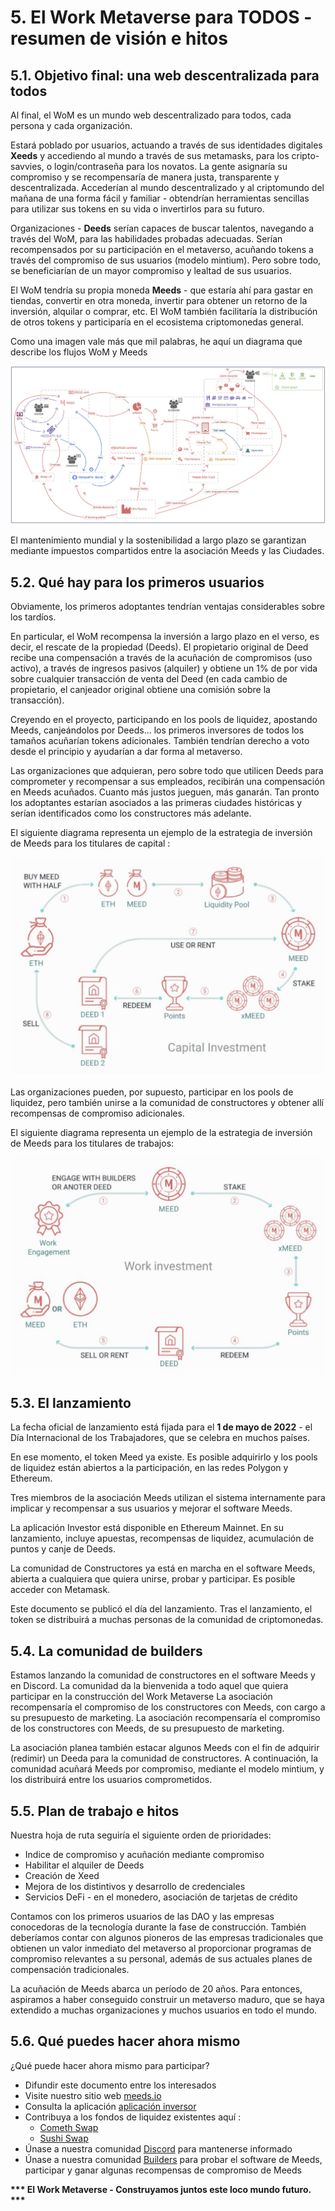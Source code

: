# 5. El Work Metaverse para TODOS - resumen de visión e hitos

## 5.1. Objetivo final: una web descentralizada para todos

Al final, el WoM es un mundo web descentralizado para todos, cada persona y cada organización.

Estará poblado por usuarios, actuando a través de sus identidades digitales **Xeeds** y accediendo al mundo a través de sus metamasks, para los cripto-savvies, o login/contraseña para los novatos. La gente asignaría su compromiso y se recompensaría de manera justa, transparente y descentralizada. Accederían al mundo descentralizado y al criptomundo del mañana de una forma fácil y familiar - obtendrían herramientas sencillas para utilizar sus tokens en su vida o invertirlos para su futuro.

Organizaciones - **Deeds** serían capaces de buscar talentos, navegando a través del WoM, para las habilidades probadas adecuadas. Serían recompensados por su participación en el metaverso, acuñando tokens a través del compromiso de sus usuarios (modelo mintium). Pero sobre todo, se beneficiarían de un mayor compromiso y lealtad de sus usuarios.

El WoM tendría su propia moneda **Meeds** - que estaría ahí para gastar en tiendas, convertir en otra moneda, invertir para obtener un retorno de la inversión, alquilar o comprar, etc. El WoM también facilitaría la distribución de otros tokens y participaría en el ecosistema criptomonedas general.

Como una imagen vale más que mil palabras, he aquí un diagrama que describe los flujos WoM y Meeds

![Flujos WoM y Meeds](en/img/wom-flows.png)

El mantenimiento mundial y la sostenibilidad a largo plazo se garantizan mediante impuestos compartidos entre la asociación Meeds y las Ciudades.

## 5.2. Qué hay para los primeros usuarios

Obviamente, los primeros adoptantes tendrían ventajas considerables sobre los tardíos.

En particular, el WoM recompensa la inversión a largo plazo en el verso, es decir, el rescate de la propiedad (Deeds). El propietario original de Deed recibe una compensación a través de la acuñación de compromisos (uso activo), a través de ingresos pasivos (alquiler) y obtiene un 1% de por vida sobre cualquier transacción de venta del Deed (en cada cambio de propietario, el canjeador original obtiene una comisión sobre la transacción).

Creyendo en el proyecto, participando en los pools de liquidez, apostando Meeds, canjeándolos por Deeds... los primeros inversores de todos los tamaños acuñarían tokens adicionales. También tendrían derecho a voto desde el principio y ayudarían a dar forma al metaverso.

Las organizaciones que adquieran, pero sobre todo que utilicen Deeds para comprometer y recompensar a sus empleados, recibirán una compensación en Meeds acuñados. Cuanto más justos jueguen, más ganarán. Tan pronto los adoptantes estarían asociados a las primeras ciudades históricas y serían identificados como los constructores más adelante.

El siguiente diagrama representa un ejemplo de la estrategia de inversión de Meeds para los titulares de capital :

![Estrategia de inversión de Meeds para los titulares de capital](en/img/invest-capital.png)

Las organizaciones pueden, por supuesto, participar en los pools de liquidez, pero también unirse a la comunidad de constructores y obtener allí recompensas de compromiso adicionales.

El siguiente diagrama representa un ejemplo de la estrategia de inversión de Meeds para los titulares de trabajos:

![Estrategia de inversión de Meeds para los titulares de puestos de trabajo](en/img/invest-work.png)

## 5.3. El lanzamiento

La fecha oficial de lanzamiento está fijada para el **1 de mayo de 2022** - el Día Internacional de los Trabajadores, que se celebra en muchos países.

En ese momento, el token Meed ya existe. Es posible adquirirlo y los pools de liquidez están abiertos a la participación, en las redes Polygon y Ethereum.

Tres miembros de la asociación Meeds utilizan el sistema internamente para implicar y recompensar a sus usuarios y mejorar el software Meeds.

La aplicación Investor está disponible en Ethereum Mainnet. En su lanzamiento, incluye apuestas, recompensas de liquidez, acumulación de puntos y canje de Deeds.

La comunidad de Constructores ya está en marcha en el software Meeds, abierta a cualquiera que quiera unirse, probar y participar. Es posible acceder con Metamask.

Este documento se publicó el día del lanzamiento. Tras el lanzamiento, el token se distribuirá a muchas personas de la comunidad de criptomonedas.

## 5.4. La comunidad de builders

Estamos lanzando la comunidad de constructores en el software Meeds y en Discord. La comunidad da la bienvenida a todo aquel que quiera participar en la construcción del Work Metaverse La asociación recompensaría el compromiso de los constructores con Meeds, con cargo a su presupuesto de marketing. La asociación recompensaría el compromiso de los constructores con Meeds, de su presupuesto de marketing.

La asociación planea también estacar algunos Meeds con el fin de adquirir (redimir) un Deeda para la comunidad de constructores. A continuación, la comunidad acuñará Meeds por compromiso, mediante el modelo mintium, y los distribuirá entre los usuarios comprometidos.

## 5.5. Plan de trabajo e hitos

Nuestra hoja de ruta seguiría el siguiente orden de prioridades:

- Indice de compromiso y acuñación mediante compromiso
- Habilitar el alquiler de Deeds
- Creación de Xeed
- Mejora de los distintivos y desarrollo de credenciales
- Servicios DeFi - en el monedero, asociación de tarjetas de crédito

Contamos con los primeros usuarios de las DAO y las empresas conocedoras de la tecnología durante la fase de construcción. También deberíamos contar con algunos pioneros de las empresas tradicionales que obtienen un valor inmediato del metaverso al proporcionar programas de compromiso relevantes a su personal, además de sus actuales planes de compensación tradicionales.

La acuñación de Meeds abarca un período de 20 años. Para entonces, aspiramos a haber conseguido construir un metaverso maduro, que se haya extendido a muchas organizaciones y muchos usuarios en todo el mundo.

## 5.6. Qué puedes hacer ahora mismo

¿Qué puede hacer ahora mismo para participar?

- Difundir este documento entre los interesados
- Visite nuestro sitio web [meeds.io](https://www.meeds.io/)
- Consulta la aplicación [aplicación inversor](https://meeds.io/investors)
- Contribuya a los fondos de liquidez existentes aquí :
  - [Cometh Swap](https://swap.cometh.io/)
  - [Sushi Swap](https://sushi.com)
- Únase a nuestra comunidad [Discord](https://discord.com/invite/hAuADSq3) para mantenerse informado
- Únase a nuestra comunidad [Builders](https://meeds.io/builders) para probar el software de Meeds, participar y ganar algunas recompensas de compromiso de Meeds

**\*\*\* El Work Metaverse - Construyamos juntos este loco mundo futuro. \*\*\***
